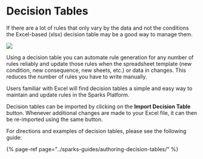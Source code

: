 # Decision Tables

If there are a lot of rules that only vary by the data and not the conditions the Excel-based \(xlsx\) decision table may be a good way to manage them. 

![](https://lh6.googleusercontent.com/M_Wsh7p3h9w5Lq6tSRHxOL2ZjKVhr7Crh4ecRAAu-MAxVPtfTWbQuTXe7f1xNZ8Ish8ghQ52Nt-ZbXG0ITFpWKeJVwbDsp1yMAo02OQ1dYa5zBmbrizSXg-hqyX2chKkpmFDwBbX)

Using a decision table you can automate rule generation for any number of rules reliably and update those rules when the spreadsheet template \(new condition, new consequence, new sheets, etc.\) or data in changes. This reduces the number of rules you have to write manually. 

Users familiar with Excel will find decision tables a simple and easy way to maintain and update rules in the Sparks Platform.

Decision tables can be imported by clicking on the **Import Decision Table** button. Whenever additional changes are made to your Excel file, it can then be re-imported using the same button.

For directions and examples of decision tables, please see the following guide:

{% page-ref page="../sparks-guides/authoring-decision-tables/" %}



  


